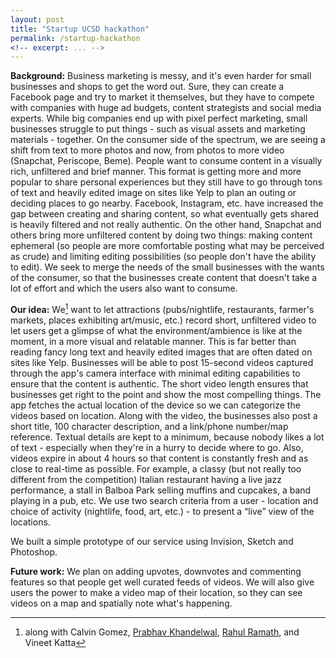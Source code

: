 ```yaml
---
layout: post
title: "Startup UCSD hackathon"
permalink: /startup-hackathon
<!-- excerpt: ... -->
---
```


<!-- shorten -->
**Background:** Business marketing is messy, and it's even harder for small businesses and shops to get the word out. Sure, they can create a Facebook page and try to market it themselves, but they have to compete with companies with huge ad budgets, content strategists and social media experts. While big companies end up with pixel perfect marketing, small businesses struggle to put things - such as visual assets and marketing materials - together. On the consumer side of the spectrum, we are seeing a shift from text to more photos and now, from photos to more video (Snapchat, Periscope, Beme). People want to consume content in a visually rich, unfiltered and brief manner. This format is getting more and more popular to share personal experiences but they still have to go through tons of text and heavily edited image on sites like Yelp to plan an outing or deciding places to go nearby. Facebook, Instagram, etc. have increased the gap between creating and sharing content, so what eventually gets shared is heavily filtered and not really authentic. On the other hand, Snapchat and others bring more unfiltered content by doing two things: making content ephemeral (so people are more comfortable posting what may be perceived as crude) and limiting editing possibilities (so people don't have the ability to edit). We seek to merge the needs of the small businesses with the wants of the consumer, so that the businesses create content that doesn't take a lot of effort and which the users also want to consume.

**Our idea:** We[^1] want to let attractions (pubs/nightlife, restaurants, farmer's markets, places exhibiting art/music, etc.) record short, unfiltered video to let users get a glimpse of what the environment/ambience is like at the moment, in a more visual and relatable manner. This is far better than reading fancy long text and heavily edited images that are often dated on sites like Yelp. Businesses will be able to post 15-second videos captured through the app's camera interface with minimal editing capabilities to ensure that the content is authentic. The short video length ensures that businesses get right to the point and show the most compelling things. The app fetches the actual location of the device so we can categorize the videos based on location. Along with the video, the businesses also post a short title, 100 character description, and a link/phone number/map reference. Textual details are kept to a minimum, because nobody likes a lot of text - especially when they're in a hurry to decide where to go. Also, videos expire in about 4 hours so that content is constantly fresh and as close to real-time as possible. For example, a classy (but not really too different from the competition) Italian restaurant having a live jazz performance, a stall in Balboa Park selling muffins and cupcakes, a band playing in a pub, etc. We use two search criteria from a user - location and choice of activity (nightlife, food, art, etc.) - to present a “live” view of the locations.

We built a simple prototype of our service using Invision, Sketch and Photoshop.

**Future work:** We plan on adding upvotes, downvotes and commenting features so that people get well curated feeds of videos. We will also give users the power to make a video map of their location, so they can see videos on a map and spatially note what's happening.

[^1]: along with Calvin Gomez, [Prabhav Khandelwal](https://www.prabhavkhandelwal.com), [Rahul Ramath](http://www.rahulramath.com), and Vineet Katta

